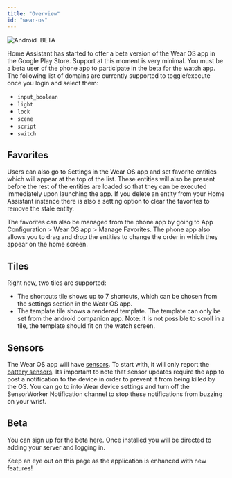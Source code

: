 ```yaml
---
title: "Overview"
id: "wear-os"
---
```


![Android](/assets/android.svg) &nbsp;<span class="beta">BETA</span><br />

Home Assistant has started to offer a beta version of the Wear OS app in the Google Play Store. Support at this moment is very minimal. You must be a beta user of the phone app to participate in the beta for the watch app. The following list of domains are currently supported to toggle/execute once you login and select them:

* `input_boolean`
* `light`
* `lock`
* `scene`
* `script`
* `switch`

## Favorites

Users can also go to Settings in the Wear OS app and set favorite entities which will appear at the top of the list. These entities will also be present before the rest of the entities are loaded so that they can be executed immediately upon launching the app. If you delete an entity from your Home Assistant instance there is also a setting option to clear the favorites to remove the stale entity.

The favorites can also be managed from the phone app by going to App Configuration > Wear OS app > Manage Favorites. The phone app also allows you to drag and drop the entities to change the order in which they appear on the home screen.

## Tiles

Right now, two tiles are supported:

* The shortcuts tile shows up to 7 shortcuts, which can be chosen from the settings section in the Wear OS app.
* The template tile shows a rendered template. The template can only be set from the android companion app. Note: it is not possible to scroll in a tile, the template should fit on the watch screen.

## Sensors

The Wear OS app will have [sensors](../core/sensors.md). To start with, it will only report the [battery sensors](../core/sensors.md#battery-sensors). Its important to note that sensor updates require the app to post a notification to the device in order to prevent it from being killed by the OS. You can go to into Wear device settings and turn off the SensorWorker Notification channel to stop these notifications from buzzing on your wrist.

## Beta

You can sign up for the beta [here](https://play.google.com/apps/testing/io.homeassistant.companion.android). Once installed you will be directed to adding your server and logging in.

Keep an eye out on this page as the application is enhanced with new features!
